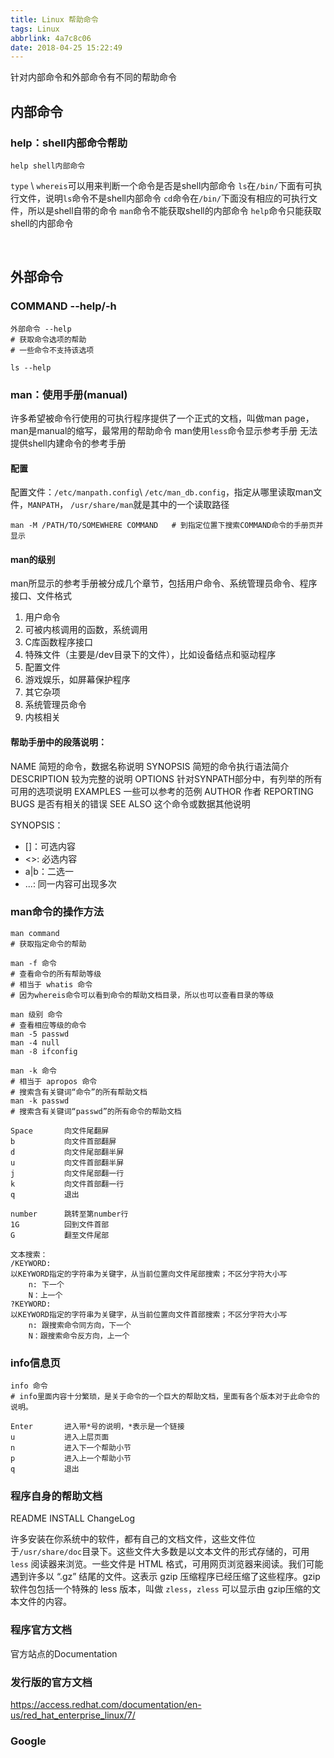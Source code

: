 ```yaml
---
title: Linux 帮助命令
tags: Linux
abbrlink: 4a7c8c06
date: 2018-04-25 15:22:49
---
```


针对内部命令和外部命令有不同的帮助命令

## 内部命令
### help：shell内部命令帮助
```
help shell内部命令
```
`type` \ `whereis`可以用来判断一个命令是否是shell内部命令
`ls`在`/bin/`下面有可执行文件，说明`ls`命令不是shell内部命令
`cd`命令在`/bin/`下面没有相应的可执行文件，所以是shell自带的命令
`man`命令不能获取shell的内部命令
`help`命令只能获取shell的内部命令


<!--more-->

<br>

## 外部命令
### COMMAND --help/-h
```
外部命令 --help 
# 获取命令选项的帮助
# 一些命令不支持该选项

ls --help 
```


### man：使用手册(manual)

许多希望被命令行使用的可执行程序提供了一个正式的文档，叫做man page，
man是manual的缩写，最常用的帮助命令
man使用`less`命令显示参考手册
无法提供shell内建命令的参考手册

#### 配置
配置文件：`/etc/manpath.config`\ `/etc/man_db.config`，指定从哪里读取man文件，`MANPATH`，
`/usr/share/man`就是其中的一个读取路径
```
man -M /PATH/TO/SOMEWHERE COMMAND   # 到指定位置下搜索COMMAND命令的手册页并显示
```




#### man的级别
man所显示的参考手册被分成几个章节，包括用户命令、系统管理员命令、程序接口、文件格式

1. 用户命令
2. 可被内核调用的函数，系统调用
3. C库函数程序接口
4. 特殊文件（主要是/dev目录下的文件），比如设备结点和驱动程序
5. 配置文件
6. 游戏娱乐，如屏幕保护程序
7. 其它杂项
8. 系统管理员命令
9. 内核相关 


#### 帮助手册中的段落说明：
NAME           简短的命令，数据名称说明
SYNOPSIS       简短的命令执行语法简介
DESCRIPTION    较为完整的说明
OPTIONS        针对SYNPATH部分中，有列举的所有可用的选项说明
EXAMPLES       一些可以参考的范例
AUTHOR         作者
REPORTING BUGS 是否有相关的错误
SEE ALSO       这个命令或数据其他说明

SYNOPSIS：
* []：可选内容
* <>: 必选内容
* a|b：二选一
* ...: 同一内容可出现多次

### man命令的操作方法
```
man command
# 获取指定命令的帮助

man -f 命令
# 查看命令的所有帮助等级
# 相当于 whatis 命令
# 因为whereis命令可以看到命令的帮助文档目录，所以也可以查看目录的等级

man 级别 命令
# 查看相应等级的命令
man -5 passwd
man -4 null
man -8 ifconfig

man -k 命令 
# 相当于 apropos 命令
# 搜索含有关键词“命令”的所有帮助文档
man -k passwd
# 搜索含有关键词“passwd”的所有命令的帮助文档
```


```
Space       向文件尾翻屏
b           向文件首部翻屏
d           向文件尾部翻半屏
u           向文件首部翻半屏
j           向文件尾部翻一行
k           向文件首部翻一行
q           退出

number      跳转至第number行
1G          回到文件首部
G           翻至文件尾部

文本搜索：
/KEYWORD: 
以KEYWORD指定的字符串为关键字，从当前位置向文件尾部搜索；不区分字符大小写
    n: 下一个
    N：上一个
?KEYWORD:
以KEYWORD指定的字符串为关键字，从当前位置向文件首部搜索；不区分字符大小写
    n: 跟搜索命令同方向，下一个
    N：跟搜索命令反方向，上一个
```

### info信息页
```
info 命令
# info里面内容十分繁琐，是关于命令的一个巨大的帮助文档，里面有各个版本对于此命令的说明。

Enter       进入带*号的说明，*表示是一个链接
u           进入上层页面
n           进入下一个帮助小节
p           进入上一个帮助小节
q           退出
```


### 程序自身的帮助文档
README
INSTALL
ChangeLog

许多安装在你系统中的软件，都有自己的文档文件，这些文件位于`/usr/share/doc`目录下。这些文件大多数是以文本文件的形式存储的，可用 `less` 阅读器来浏览。一些文件是 HTML 格式，可用网页浏览器来阅读。我们可能遇到许多以 “.gz” 结尾的文件。这表示 gzip 压缩程序已经压缩了这些程序。gzip 软件包包括一个特殊的 less 版本，叫做 `zless`，`zless` 可以显示由 gzip压缩的文本文件的内容。


### 程序官方文档
官方站点的Documentation


### 发行版的官方文档
https://access.redhat.com/documentation/en-us/red_hat_enterprise_linux/7/

### Google


